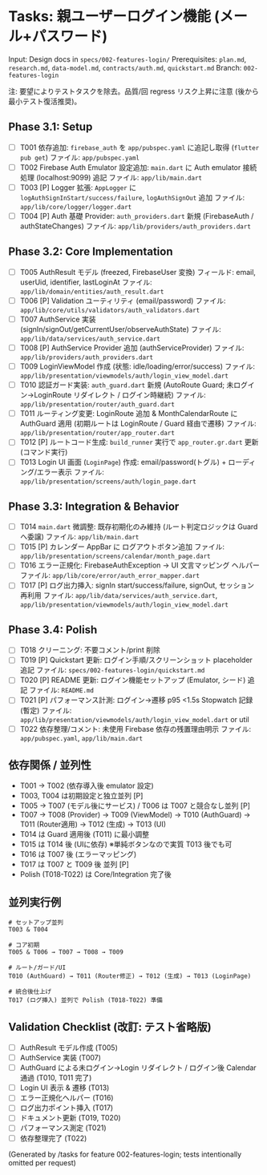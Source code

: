 # Tasks: 親ユーザーログイン機能 (メール+パスワード)

Input: Design docs in `specs/002-features-login/`
Prerequisites: `plan.md`, `research.md`, `data-model.md`, `contracts/auth.md`, `quickstart.md`
Branch: `002-features-login`

注: 要望によりテストタスクを除去。品質/回 regress リスク上昇に注意 (後から最小テスト復活推奨)。

## Phase 3.1: Setup
- [ ] T001 依存追加: `firebase_auth` を `app/pubspec.yaml` に追記し取得 (`flutter pub get`) ファイル: `app/pubspec.yaml`
- [ ] T002 Firebase Auth Emulator 設定追加: `main.dart` に Auth emulator 接続処理 (localhost:9099) 追記 ファイル: `app/lib/main.dart`
- [ ] T003 [P] Logger 拡張: `AppLogger` に `logAuthSignInStart/success/failure`, `logAuthSignOut` 追加 ファイル: `app/lib/core/logger/logger.dart`
- [ ] T004 [P] Auth 基礎 Provider: `auth_providers.dart` 新規 (FirebaseAuth / authStateChanges) ファイル: `app/lib/providers/auth_providers.dart`

## Phase 3.2: Core Implementation
- [ ] T005 AuthResult モデル (freezed, FirebaseUser 変換) フィールド: email, userUid, identifier, lastLoginAt ファイル: `app/lib/domain/entities/auth_result.dart`
- [ ] T006 [P] Validation ユーティリティ (email/password) ファイル: `app/lib/core/utils/validators/auth_validators.dart`
- [ ] T007 AuthService 実装 (signIn/signOut/getCurrentUser/observeAuthState) ファイル: `app/lib/data/services/auth_service.dart`
- [ ] T008 [P] AuthService Provider 追加 (authServiceProvider) ファイル: `app/lib/providers/auth_providers.dart`
- [ ] T009 LoginViewModel 作成 (状態: idle/loading/error/success) ファイル: `app/lib/presentation/viewmodels/auth/login_view_model.dart`
- [ ] T010 認証ガード実装: `auth_guard.dart` 新規 (AutoRoute Guard; 未ログイン→LoginRoute リダイレクト / ログイン時継続) ファイル: `app/lib/presentation/router/auth_guard.dart`
- [ ] T011 ルーティング変更: LoginRoute 追加 & MonthCalendarRoute に AuthGuard 適用 (初期ルートは LoginRoute / Guard 経由で遷移) ファイル: `app/lib/presentation/router/app_router.dart`
- [ ] T012 [P] ルートコード生成: `build_runner` 実行で `app_router.gr.dart` 更新 (コマンド実行)
- [ ] T013 Login UI 画面 (`LoginPage`) 作成: email/password(トグル) + ローディング/エラー表示 ファイル: `app/lib/presentation/screens/auth/login_page.dart`

## Phase 3.3: Integration & Behavior
- [ ] T014 `main.dart` 微調整: 既存初期化のみ維持 (ルート判定ロジックは Guard へ委譲) ファイル: `app/lib/main.dart`
- [ ] T015 [P] カレンダー AppBar に ログアウトボタン追加 ファイル: `app/lib/presentation/screens/calendar/month_page.dart`
- [ ] T016 エラー正規化: FirebaseAuthException -> UI 文言マッピング ヘルパー ファイル: `app/lib/core/error/auth_error_mapper.dart`
- [ ] T017 [P] ログ出力挿入: signIn start/success/failure, signOut, セッション再利用 ファイル: `app/lib/data/services/auth_service.dart`, `app/lib/presentation/viewmodels/auth/login_view_model.dart`

## Phase 3.4: Polish
- [ ] T018 クリーニング: 不要コメント/print 削除
- [ ] T019 [P] Quickstart 更新: ログイン手順/スクリーンショット placeholder 追記 ファイル: `specs/002-features-login/quickstart.md`
- [ ] T020 [P] README 更新: ログイン機能セットアップ (Emulator, シード) 追記 ファイル: `README.md`
- [ ] T021 [P] パフォーマンス計測: ログイン→遷移 p95 <1.5s Stopwatch 記録 (暫定) ファイル: `app/lib/presentation/viewmodels/auth/login_view_model.dart` or util
- [ ] T022 依存整理/コメント: 未使用 Firebase 依存の残置理由明示 ファイル: `app/pubspec.yaml`, `app/lib/main.dart`

## 依存関係 / 並列性
- T001 → T002 (依存導入後 emulator 設定)
- T003, T004 は初期設定と独立並列 [P]
- T005 → T007 (モデル後にサービス) / T006 は T007 と競合なし並列 [P]
- T007 → T008 (Provider) → T009 (ViewModel) → T010 (AuthGuard) → T011 (Router適用) → T012 (生成) → T013 (UI)
- T014 は Guard 適用後 (T011) に最小調整
- T015 は T014 後 (UIに依存) ※単純ボタンなので実質 T013 後でも可
- T016 は T007 後 (エラーマッピング)
- T017 は T007 と T009 後 並列 [P]
- Polish (T018-T022) は Core/Integration 完了後

## 並列実行例
```
# セットアップ並列
T003 & T004

# コア初期
T005 & T006 → T007 → T008 → T009

# ルート/ガード/UI
T010 (AuthGuard) → T011 (Router修正) → T012 (生成) → T013 (LoginPage)

# 統合後仕上げ
T017 (ログ挿入) 並列で Polish (T018-T022) 準備
```

## Validation Checklist (改訂: テスト省略版)
- [ ] AuthResult モデル作成 (T005)
- [ ] AuthService 実装 (T007)
- [ ] AuthGuard による未ログイン→Login リダイレクト / ログイン後 Calendar 通過 (T010, T011 完了)
- [ ] Login UI 表示 & 遷移 (T013)
- [ ] エラー正規化ヘルパー (T016)
- [ ] ログ出力ポイント挿入 (T017)
- [ ] ドキュメント更新 (T019, T020)
- [ ] パフォーマンス測定 (T021)
- [ ] 依存整理完了 (T022)

(Generated by /tasks for feature 002-features-login; tests intentionally omitted per request)
